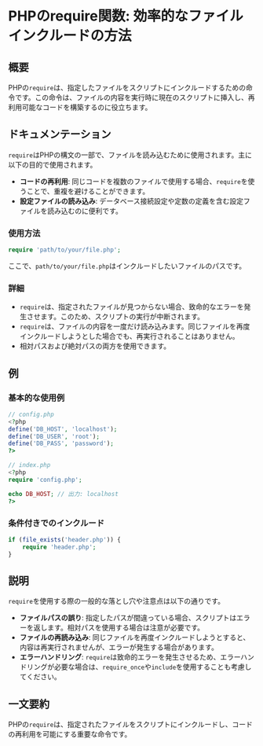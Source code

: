 <!--
Meta Description: # PHPのrequire関数: 効率的なファイルインクルードの方法 ## 概要 PHPの`require`は、指定したファイルをスクリプトにインクルードするための命令です。この命令は、ファイルの内容を実行時に現在のスクリプトに挿入し、再利用可能なコードを構築するのに役立ちます。 ## ドキュメンテ...
Meta Keywords: php, require, define, phpの, path
-->

# PHPのrequire関数: 効率的なファイルインクルードの方法

## 概要
PHPの`require`は、指定したファイルをスクリプトにインクルードするための命令です。この命令は、ファイルの内容を実行時に現在のスクリプトに挿入し、再利用可能なコードを構築するのに役立ちます。

## ドキュメンテーション
`require`はPHPの構文の一部で、ファイルを読み込むために使用されます。主に以下の目的で使用されます。

- **コードの再利用**: 同じコードを複数のファイルで使用する場合、`require`を使うことで、重複を避けることができます。
- **設定ファイルの読み込み**: データベース接続設定や定数の定義を含む設定ファイルを読み込むのに便利です。

### 使用方法
```php
require 'path/to/your/file.php';
```
ここで、`path/to/your/file.php`はインクルードしたいファイルのパスです。

### 詳細
- `require`は、指定されたファイルが見つからない場合、致命的なエラーを発生させます。このため、スクリプトの実行が中断されます。
- `require`は、ファイルの内容を一度だけ読み込みます。同じファイルを再度インクルードしようとした場合でも、再実行されることはありません。
- 相対パスおよび絶対パスの両方を使用できます。

## 例
### 基本的な使用例
```php
// config.php
<?php
define('DB_HOST', 'localhost');
define('DB_USER', 'root');
define('DB_PASS', 'password');
?>

// index.php
<?php
require 'config.php';

echo DB_HOST; // 出力: localhost
?>
```

### 条件付きでのインクルード
```php
if (file_exists('header.php')) {
    require 'header.php';
}
```

## 説明
`require`を使用する際の一般的な落とし穴や注意点は以下の通りです。

- **ファイルパスの誤り**: 指定したパスが間違っている場合、スクリプトはエラーを返します。相対パスを使用する場合は注意が必要です。
- **ファイルの再読み込み**: 同じファイルを再度インクルードしようとすると、内容は再実行されませんが、エラーが発生する場合があります。
- **エラーハンドリング**: `require`は致命的エラーを発生させるため、エラーハンドリングが必要な場合は、`require_once`や`include`を使用することも考慮してください。

## 一文要約
PHPの`require`は、指定されたファイルをスクリプトにインクルードし、コードの再利用を可能にする重要な命令です。